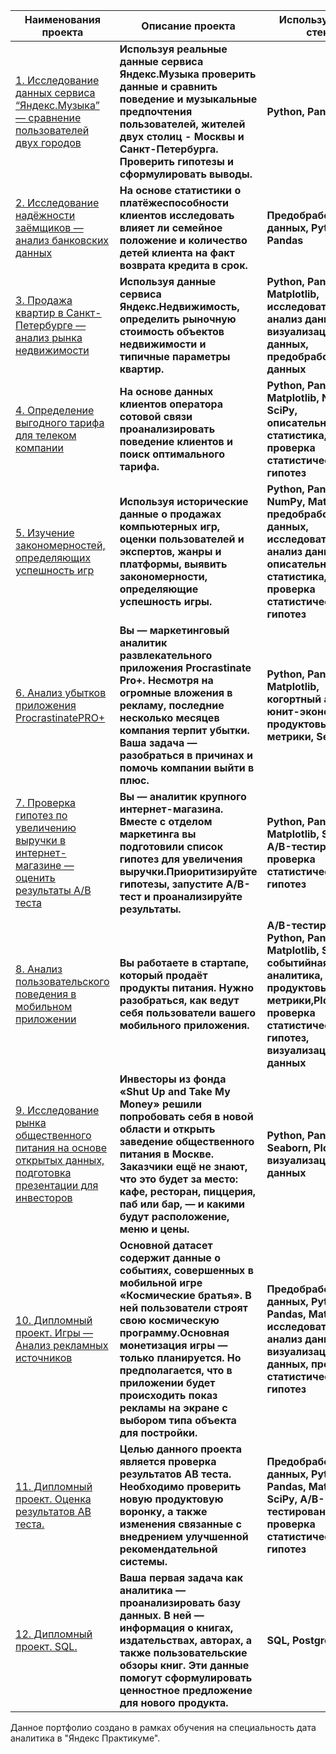 
| **Наименования проекта**   | **Описание проекта** | **Используемый стек** |
| -------------------------- | -------------------- |-----------------------|
| [1. Исследование данных сервиса “Яндекс.Музыка” — сравнение пользователей двух городов](https://github.com/UrbanGron/projects/tree/main/yd_music "Нажми для перехода")|**Используя реальные данные сервиса Яндекс.Музыка проверить данные и сравнить поведение и музыкальные предпочтения пользователей, жителей двух столиц - Москвы и Санкт-Петербурга. Проверить гипотезы и сформулировать выводы.**| **Python, Pandas**|
| [2. Исследование надёжности заёмщиков — анализ банковских данных](https://github.com/UrbanGron/projects/tree/main/yd_rooms "Нажми для перехода")| **На основе статистики о платёжеспособности клиентов исследовать влияет ли семейное положение и количество детей клиента на факт возврата кредита в срок.** | **Предобработка данных, Python, Pandas** |
| [3. Продажа квартир в Санкт-Петербурге — анализ рынка недвижимости](https://github.com/UrbanGron/projects/tree/main/yd_rooms "Нажми для перехода")| **Используя данные сервиса Яндекс.Недвижимость, определить рыночную стоимость объектов недвижимости и типичные параметры квартир.**| **Python, Pandas, Matplotlib, исследовательский анализ данных, визуализация данных, предобработка данных**|
| [4. Определение выгодного тарифа для телеком компании](https://github.com/UrbanGron/projects/tree/main/yd_telecom "Нажми для перехода")| **На основе данных клиентов оператора сотовой связи проанализировать поведение клиентов и поиск оптимального тарифа.** | **Python, Pandas, Matplotlib, NumPy, SciPy, описательная статистика, проверка статистических гипотез** |
| [5. Изучение закономерностей, определяющих успешность игр](https://github.com/UrbanGron/projects/tree/main/yd_games "Нажми для перехода")| **Используя исторические данные о продажах компьютерных игр, оценки пользователей и экспертов, жанры и платформы, выявить закономерности, определяющие успешность игры.** | **Python, Pandas, NumPy, Matplotlib, предобработка данных, исследовательский анализ данных, описательная статистика, проверка статистических гипотез** |
| [6. Анализ убытков приложения ProcrastinatePRO+](https://github.com/UrbanGron/projects/tree/main/yd_business_performance_analysis "Нажми для перехода")| **Вы — маркетинговый аналитик развлекательного приложения Procrastinate Pro+. Несмотря на огромные вложения в рекламу, последние несколько месяцев компания терпит убытки. Ваша задача — разобраться в причинах и помочь компании выйти в плюс.** | **Python, Pandas, Matplotlib, когортный анализ, юнит-экономика, продуктовые метрики, Seaborn** |
| [7. Проверка гипотез по увеличению выручки в интернет-магазине — оценить результаты A/B теста](https://github.com/UrbanGron/projects/tree/main/yd_abtest "Нажми для перехода") | **Вы — аналитик крупного интернет-магазина. Вместе с отделом маркетинга вы подготовили список гипотез для увеличения выручки.Приоритизируйте гипотезы, запустите A/B-тест и проанализируйте результаты.** | **Python, Pandas, Matplotlib, SciPy, A/B-тестирование, проверка статистических гипотез** |
| [8. Анализ пользовательского поведения в мобильном приложении](https://github.com/UrbanGron/projects/tree/main/yd_startup "Нажми для перехода")| **Вы работаете в стартапе, который продаёт продукты питания. Нужно разобраться, как ведут себя пользователи вашего мобильного приложения.** | **A/B-тестирование, Python, Pandas, Matplotlib, Seaborn, событийная аналитика, продуктовые метрики,Plotly, проверка статистических гипотез, визуализация данных** |
| [9. Исследование рынка общественного питания на основе открытых данных, подготовка презентации для инвесторов](https://github.com/UrbanGron/projects/tree/main/yd_cafe_project "Нажми для перехода")| **Инвесторы из фонда «Shut Up and Take My Money» решили попробовать себя в новой области и открыть заведение общественного питания в Москве. Заказчики ещё не знают, что это будет за место: кафе, ресторан, пиццерия, паб или бар, — и какими будут расположение, меню и цены.** | **Python, Pandas, Seaborn, Plotly, визуализация данных** |
| [10. Дипломный проект. Игры — Анализ рекламных источников](https://github.com/UrbanGron/projects/tree/main/yd_final "Нажми для перехода") |**Основной датасет содержит данные о событиях, совершенных в мобильной игре «Космические братья». В ней пользователи строят свою космическую программу.Основная монетизация игры — только планируется. Но предполагается, что в приложении будет происходить показ рекламы на экране с выбором типа объекта для постройки.**| **Предобработка данных, Python, Pandas, Matplotlib, исследовательский анализ данных, визуализация данных, проверка статистических гипотез**|
| [11. Дипломный проект. Оценка результатов АВ теста.](https://github.com/UrbanGron/projects/tree/main/yd_final/ab_test "Нажми для перехода") |**Целью данного проекта является проверка результатов АВ теста. Необходимо проверить новую продуктовую воронку, а также изменения связанные с внедрением улучшенной рекомендательной системы.**| **Предобработка данных, Python, Pandas, Matplotlib, SciPy, A/B-тестирование, проверка статистических гипотез**|
| [12. Дипломный проект. SQL.](https://github.com/UrbanGron/projects/tree/main/yd_final/sql "Нажми для перехода") | **Ваша первая задача как аналитика — проанализировать базу данных. В ней — информация о книгах, издательствах, авторах, а также пользовательские обзоры книг. Эти данные помогут сформулировать ценностное предложение для нового продукта.** | **SQL, PostgreSQL** |






Данное портфолио создано в рамках обучения на специальность дата аналитика в "Яндекс Практикуме". 


